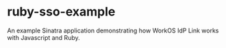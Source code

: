 # ruby-sso-example

An example Sinatra application demonstrating how WorkOS IdP Link works with Javascript and Ruby.
